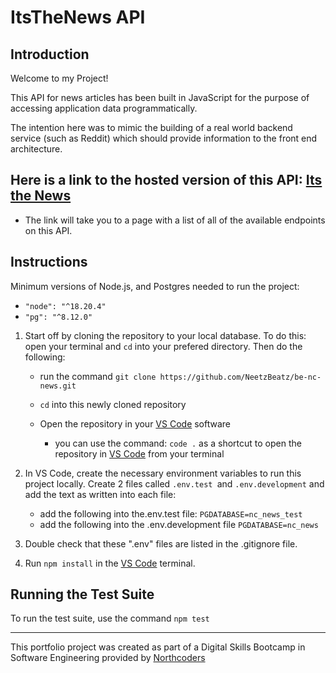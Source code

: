 # ItsTheNews API

## Introduction

Welcome to my Project!

This API for news articles has been built in JavaScript for the purpose of accessing application data programmatically.

The intention here was to mimic the building of a real world backend service (such as Reddit) which should provide information to the front end architecture.

## Here is a link to the hosted version of this API: [Its the News](https://itsthenews.onrender.com/api)

-  The link will take you to a page with a list of all of the available endpoints on this API.

## Instructions

Minimum versions of Node.js, and Postgres needed to run the project:

-  `"node": "^18.20.4"`
-  `"pg": "^8.12.0"`

1. Start off by cloning the repository to your local database. To do this: open your terminal and `cd` into your prefered directory. Then do the following:

   -  run the command `git clone https://github.com/NeetzBeatz/be-nc-news.git`

   -  `cd` into this newly cloned repository
   -  Open the repository in your [VS Code](https://code.visualstudio.com/) software

      -  you can use the command: `code .` as a shortcut to open the repository in [VS Code](https://code.visualstudio.com/) from your terminal

2. In VS Code, create the necessary environment variables to run this project locally. Create 2 files called `.env.test `and `.env.development` and add the text as written into each file:

   -  add the following into the.env.test file: `PGDATABASE=nc_news_test`
   -  add the following into the .env.development file `PGDATABASE=nc_news`

3. Double check that these ".env" files are listed in the .gitignore file.

4. Run `npm install` in the [VS Code](https://code.visualstudio.com/) terminal.

## Running the Test Suite

To run the test suite, use the command `npm test`

---

This portfolio project was created as part of a Digital Skills Bootcamp in Software Engineering provided by [Northcoders](https://northcoders.com/)
